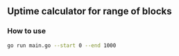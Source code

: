 ## Uptime calculator for range of blocks

### How to use

```sh
go run main.go --start 0 --end 1000
```